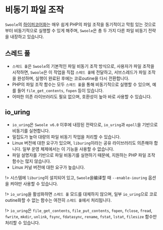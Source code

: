 # 비동기 파일 조작

`Swoole`의 [하이퍼코어화](/runtime)는 매우 쉽게 PHP의 파일 조작을 동기적이고 막힘 있는 것으로부터 비동기적으로 실행할 수 있게 해주며, `Swoole`은 총 두 가지 다른 파일 비동기 전략을 내장하고 있습니다.

## 스레드 풀

* `스레드 풀`은 `Swoole`의 기본적인 파일 비동기 조작 방식으로, 사용자가 파일 조작을 시작하면, `Swoole`은 이 작업을 직접 `스레드 풀`에 전달하고, 서브스레드가 파일 조작을 완성하며, 실행이 완료된 후에는 코로outine을 다시 전환합니다.
* PHP의 파일 조작 함수는 모두 `스레드 풀`을 통해 비동기적으로 실행할 수 있으며, 예를 들어 `file_get_contents`, `fopen` 등이 있습니다.
* 어떠한 의존 라이브러리도 필요 없으며, 호환성이 높아 바로 사용할 수 있습니다.

## io_uring

* `io_uring`은 `Swoole v6.0` 이후에 내장된 전략으로, `io_uring`과 `epoll`을 기반으로 비동기를 실현합니다.
* 밀집도가 높아 대량의 파일 비동기 작업을 처리할 수 있습니다.
* Linux 버전에 대한 요구가 있으며, `liburing`이라는 공유 라이브러리도 의존해야 합니다. 일부 운영 체제에서는 이 기능을 사용할 수 없습니다.
* 파일 설명자를 기반으로 파일 비동기를 실현하기 때문에, 지원하는 PHP 파일 조작 함수는 많지 않습니다.
* Linux 커널 버전에 대한 요구가 높습니다.

!> 시스템에 `liburing`이 설치되어 있고, `Swoole`을编译할 때 `--enable-iouring` 옵션을 켜야만 사용할 수 있습니다.

!> `io_uring`을 활성화하면 `스레드 풀` 모드를 대체하지 않으며, 일부 `io_uring`으로 코로outine화할 수 없는 함수는 여전히 `스레드 풀`에서 처리됩니다.

!> `io_uring`은 `file_get_contents`, `file_put_contents`, `fopen`, `fclose`, `fread`, `fwrite`, `mkdir`, `unlink`, `fsync`, `fdatasync`, `rename`, `fstat`, `lstat`, `filesize` 함수만 처리할 수 있습니다.
